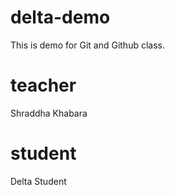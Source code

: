 # delta-demo
This is demo for Git and Github class.

# teacher
Shraddha Khabara

# student
Delta Student
